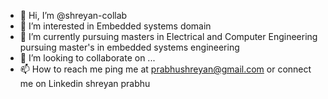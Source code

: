 - 👋 Hi, I’m @shreyan-collab
- 👀 I’m interested in Embedded systems domain
- 🌱 I’m currently pursuing masters in Electrical and Computer Engineering pursuing master's in embedded systems engineering
- 💞️ I’m looking to collaborate on ...
- 📫 How to reach me ping me at prabhushreyan@gmail.com or connect me on Linkedin shreyan prabhu

<!---
shreyan-collab/shreyan-collab is a ✨ special ✨ repository because its `README.md` (this file) appears on your GitHub profile.
You can click the Preview link to take a look at your changes.
--->
